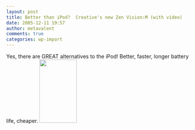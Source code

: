 ```yaml
---
layout: post
title: Better than iPod?  Creative's new Zen Vision:M (with video)
date: 2005-12-11 19:57
author: metavalent
comments: true
categories: wp-import
---
```

Yes, there are GREAT alternatives to the iPod!  Better, faster, longer battery life, cheaper.
<a rel="nofollow" href="https://www.engadget.com/entry/1234000157071380/"><img src="https://img.engadget.com/common/images/3060000000057093.JPG?0.058854639703200595" BORDER="0" loading="lazy" width="100" height="170" /></a>
